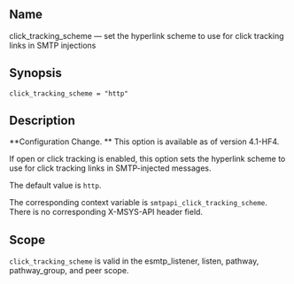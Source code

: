 <a name="config.click_tracking_scheme"></a>
## Name

click_tracking_scheme — set the hyperlink scheme to use for click tracking links in SMTP injections

## Synopsis

`click_tracking_scheme = "http"`

<a name="idp23895136"></a>
## Description

**Configuration Change. ** This option is available as of version 4.1-HF4.

If open or click tracking is enabled, this option sets the hyperlink scheme to use for click tracking links in SMTP-injected messages.

The default value is `http`.

The corresponding context variable is `smtpapi_click_tracking_scheme`. There is no corresponding X-MSYS-API header field.

<a name="idp23900640"></a>
## Scope

`click_tracking_scheme` is valid in the esmtp_listener, listen, pathway, pathway_group, and peer scope.
